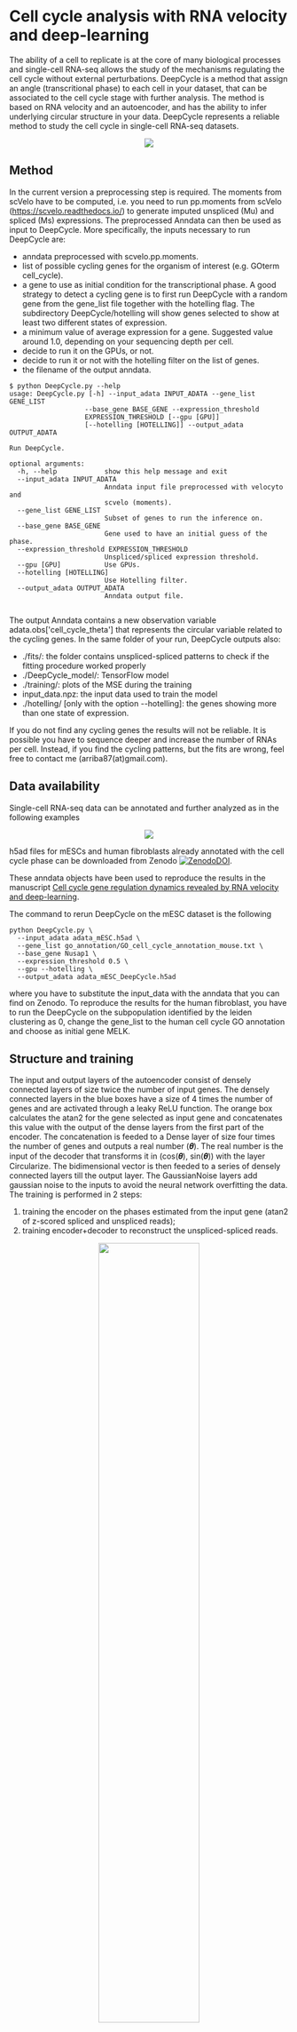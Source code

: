 

# Cell cycle analysis with RNA velocity and deep-learning

The ability of a cell to replicate is at the core of many biological processes and single-cell RNA-seq allows the study of the mechanisms regulating the cell cycle without external perturbations. DeepCycle is a method that assign an angle (transcritional phase) to each cell in your dataset, that can be associated to the cell cycle stage with further analysis. The method is based on RNA velocity and an autoencoder, and has the ability to infer underlying circular structure in your data.
DeepCycle represents a reliable method to study the cell cycle in single-cell RNA-seq datasets.

<p align="center">
  <img src="images/DeepCycle_scheme.svg">
</p>

## Method

In the current version a preprocessing step is required. The moments from scVelo have to be computed, i.e. you need to run pp.moments from scVelo (https://scvelo.readthedocs.io/) to generate imputed unspliced (Mu) and spliced (Ms) expressions.
The preprocessed Anndata can then be used as input to DeepCycle. More specifically, the inputs necessary to run DeepCycle are:

* anndata preprocessed with scvelo.pp.moments.
* list of possible cycling genes for the organism of interest (e.g. GOterm cell_cycle). 
* a gene to use as initial condition for the transcriptional phase. A good strategy to detect a cycling gene is to first run DeepCycle with a random gene from the gene_list file together with the hotelling flag. The subdirectory DeepCycle/hotelling will show genes selected to show at least two different states of expression.
* a minimum value of average expression for a gene. Suggested value around 1.0, depending on your sequencing depth per cell.
* decide to run it on the GPUs, or not.
* decide to run it or not with the hotelling filter on the list of genes.
* the filename of the output anndata.

```
$ python DeepCycle.py --help
usage: DeepCycle.py [-h] --input_adata INPUT_ADATA --gene_list GENE_LIST
                   --base_gene BASE_GENE --expression_threshold
                   EXPRESSION_THRESHOLD [--gpu [GPU]]
                   [--hotelling [HOTELLING]] --output_adata OUTPUT_ADATA

Run DeepCycle.

optional arguments:
  -h, --help            show this help message and exit
  --input_adata INPUT_ADATA
                        Anndata input file preprocessed with velocyto and
                        scvelo (moments).
  --gene_list GENE_LIST
                        Subset of genes to run the inference on.
  --base_gene BASE_GENE
                        Gene used to have an initial guess of the phase.
  --expression_threshold EXPRESSION_THRESHOLD
                        Unspliced/spliced expression threshold.
  --gpu [GPU]           Use GPUs.
  --hotelling [HOTELLING]
                        Use Hotelling filter.
  --output_adata OUTPUT_ADATA
                        Anndata output file.
                        
```

The output Anndata contains a new observation variable adata.obs[\'cell_cycle_theta\'] that represents the circular variable related to the cycling genes. In the same folder of your run, DeepCycle outputs also:

* ./fits/: the folder contains unspliced-spliced patterns to check if the fitting procedure worked properly
* ./DeepCycle_model/: TensorFlow model
* ./training/: plots of the MSE during the training
* input_data.npz: the input data used to train the model
* ./hotelling/ [only with the option --hotelling]: the genes showing more than one state of expression.

If you do not find any cycling genes the results will not be reliable. It is possible you have to sequence deeper and increase the number of RNAs per cell.
Instead, if you find the cycling patterns, but the fits are wrong, feel free to contact me (arriba87(at)gmail.com).

## Data availability

Single-cell RNA-seq data can be annotated and further analyzed as in the following examples

<p align="center">
  <img src="images/Data.svg">
</p>

h5ad files for mESCs and human fibroblasts already annotated with the cell cycle phase can be downloaded from Zenodo <a href="https://doi.org/10.5281/zenodo.4719436">![ZenodoDOI](images/zenodo.4719436.svg)</a>.

These anndata objects have been used to reproduce the results in the manuscript <a href="https://www.biorxiv.org/content/10.1101/2021.03.17.435887v1">Cell cycle gene regulation dynamics revealed by RNA velocity and deep-learning</a>.

The command to rerun DeepCycle on the mESC dataset is the following
```
python DeepCycle.py \
  --input_adata adata_mESC.h5ad \
  --gene_list go_annotation/GO_cell_cycle_annotation_mouse.txt \
  --base_gene Nusap1 \
  --expression_threshold 0.5 \
  --gpu --hotelling \
  --output_adata adata_mESC_DeepCycle.h5ad
```

where you have to substitute the input_data with the anndata that you can find on Zenodo. To reproduce the results for the human fibroblast, you have to run the DeepCycle on the subpopulation identified by the leiden clustering as 0, change the gene_list to the human cell cycle GO annotation and choose as initial gene MELK.

## Structure and training

The input and output layers of the autoencoder consist of densely connected layers of size twice the number of input genes. The densely connected layers in the blue boxes have a size of 4 times the number of genes and are activated through a leaky ReLU function. The orange box calculates the atan2 for the gene selected as input gene and concatenates this value with the output of the dense layers from the first part of the encoder. The concatenation is feeded to a Dense layer of size four times the number of genes and outputs a real number (𝜽). The real number is the input of the decoder that transforms it in (cos(𝜽), sin(𝜽)) with the layer Circularize. The bidimensional vector is then feeded to a series of densely connected layers till the output layer. The GaussianNoise layers add gaussian noise to the inputs to avoid the neural network overfitting the data. The training is performed in 2 steps:

1. training the encoder on the phases estimated from the input gene (atan2 of z-scored spliced and unspliced reads);
2. training encoder+decoder to reconstruct the unspliced-spliced reads.

<p align="center">
  <img width=60% src="images/DeepCycle_structure_training.svg">
</p>

Both training steps have an early stop when they reach a plateau
tf.keras.callbacks.EarlyStopping(monitor='val_loss', min_delta=0.0, patience=20, verbose=1, mode='auto', restore_best_weights=True) and the learning rate decreases accordingly with  tf.keras.callbacks.ReduceLROnPlateau(monitor='val_loss', factor=0.8, patience=5, min_lr=0.00001). 17% of the input cells are used as validation set and the training is performed in batches of 5 cells. The optimization has been performed with Adam on the Mean Squared Error (MSE) between the input and the output.

## Automated detection of the transitions between cell cycle phases

The script estimate_cell_cycle_transitions.py in ./scripts/ runs the estimation of the thetas associated to the different phase transitions (G1/S, S/G2 and M/G1). The input anndata has to contains the obs['cell_cycle_theta'] and the layers 'Ms' and 'Mu' from scVelo.
```
$python estimate_cell_cycle_transitions.py --help
usage: estimate_cell_cycle_transitions.py [-h] --input_adata INPUT_ADATA
                                          --gene_phase_dict GENE_PHASE_DICT

Estimate cell cycle phase transitions.

optional arguments:
  -h, --help            show this help message and exit
  --input_adata INPUT_ADATA
                        Anndata input file preprocessed with velocyto, scvelo
                        (moments) and DeepCycle.
  --gene_phase_dict GENE_PHASE_DICT
                        Dictionary containing the list of genes associated
                        with S and G2M phases.
  --output_npy_transitions OUTPUT_NPY_TRANSITIONS
                        Output npy array with thetas in the order: G1/S, M/G1,
                        and possible S/G2.
  --output_svg_plot OUTPUT_SVG_PLOT
                        SVG plot with all the scores and transitions.

```

An example of the command for the mESC can be

```
python estimate_cell_cycle_transitions.py 
  --input_adata adata_mESC_DeepCycle.h5ad 
  --gene_phase_dict ./theta_annotation/gene_phase_dict.json
  --output_npy_transitions ./theta_transitions.npy
  --output_svg_plot ./cell_cycle_phase_detection.svg
```
The estimation outputs:

* a numpy array with the thetas associated to the different transitions, in order, G1/S, M/G1 and all the possible S/G2 in between the G1/S and M/G1 transitions.
* an svg figure with the scores and the identified transitions, see examples below.

<p align="center">
  <img width=70% src="images/automated_transition_detection.svg">
</p>

### Dependencies

DeepCycle has the following dependencies and has been tested on the version of the packages in the parenthesis:
* python (tested on 3.7.9)
* scipy (tested on 1.5.2)
* numpy (tested on 1.19.1)
* pandas (tested on 1.1.1)
* scikit-learn (tested on 0.23.2) 
* tensorflow (tested on 2.2.0)
* anndata (tested on 0.7.4)
* matplotlib (tested on 3.3.1)
* seaborn (tested on 0.10.1)


### Contact

For any question and problem, contact the author at arriba87(at)gmail.com.

